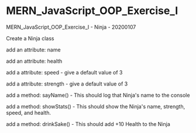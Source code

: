 # MERN_JavaScript_OOP_Exercise_I
MERN_JavaScript_OOP_Exercise_I - Ninja - 20200107

 Create a Ninja class
 
 add an attribute: name
 
 add an attribute: health
 
 add a attribute: speed - give a default value of 3
 
 add a attribute: strength - give a default value of 3
 
 add a method: sayName() - This should log that Ninja's name to the console
 
 add a method: showStats() - This should show the Ninja's name, strength, speed, and health.
 
 add a method: drinkSake() - This should add +10 Health to the Ninja
